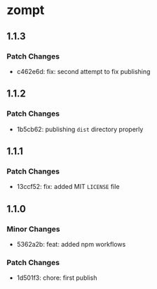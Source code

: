 # zompt

## 1.1.3

### Patch Changes

- c462e6d: fix: second attempt to fix publishing

## 1.1.2

### Patch Changes

- 1b5cb62: publishing `dist` directory properly

## 1.1.1

### Patch Changes

- 13ccf52: fix: added MIT `LICENSE` file

## 1.1.0

### Minor Changes

- 5362a2b: feat: added npm workflows

### Patch Changes

- 1d501f3: chore: first publish
